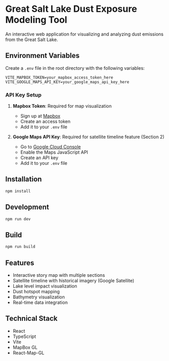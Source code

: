 # Great Salt Lake Dust Exposure Modeling Tool

An interactive web application for visualizing and analyzing dust emissions from the Great Salt Lake.

## Environment Variables

Create a `.env` file in the root directory with the following variables:

```
VITE_MAPBOX_TOKEN=your_mapbox_access_token_here
VITE_GOOGLE_MAPS_API_KEY=your_google_maps_api_key_here
```

### API Key Setup

1. **Mapbox Token**: Required for map visualization
   - Sign up at [Mapbox](https://www.mapbox.com/)
   - Create an access token
   - Add it to your `.env` file

2. **Google Maps API Key**: Required for satellite timeline feature (Section 2)
   - Go to [Google Cloud Console](https://console.cloud.google.com/)
   - Enable the Maps JavaScript API
   - Create an API key
   - Add it to your `.env` file

## Installation

```bash
npm install
```

## Development

```bash
npm run dev
```

## Build

```bash
npm run build
```

## Features

- Interactive story map with multiple sections
- Satellite timeline with historical imagery (Google Satellite)
- Lake level impact visualization
- Dust hotspot mapping
- Bathymetry visualization
- Real-time data integration

## Technical Stack

- React
- TypeScript
- Vite
- MapBox GL
- React-Map-GL

